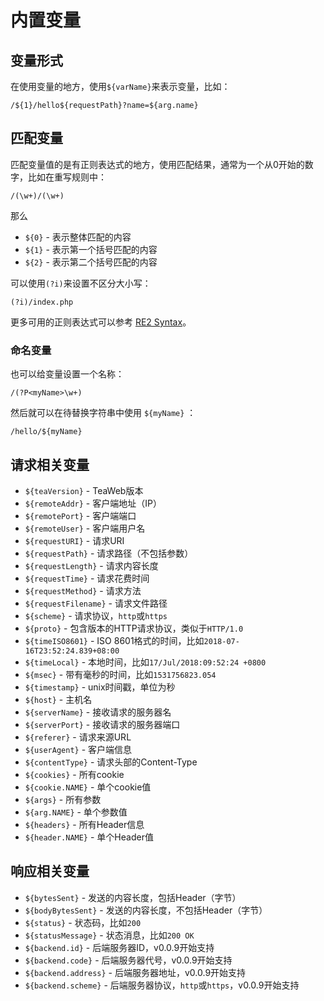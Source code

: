 # 内置变量
## 变量形式
在使用变量的地方，使用`${varName}`来表示变量，比如：
~~~
/${1}/hello${requestPath}?name=${arg.name}
~~~

## 匹配变量
匹配变量值的是有正则表达式的地方，使用匹配结果，通常为一个从0开始的数字，比如在重写规则中：
~~~
/(\w+)/(\w+)
~~~
那么
* `${0}` - 表示整体匹配的内容
* `${1}` - 表示第一个括号匹配的内容
* `${2}` - 表示第二个括号匹配的内容 

可以使用`(?i)`来设置不区分大小写：
~~~
(?i)/index.php
~~~

更多可用的正则表达式可以参考 [RE2 Syntax](https://github.com/google/re2/wiki/Syntax)。

### 命名变量
也可以给变量设置一个名称：
~~~
/(?P<myName>\w+)
~~~
然后就可以在待替换字符串中使用 `${myName}` ：
~~~
/hello/${myName}
~~~

## 请求相关变量
* `${teaVersion}` - TeaWeb版本
* `${remoteAddr}` - 客户端地址（IP）
* `${remotePort}` - 客户端端口
* `${remoteUser}` - 客户端用户名
* `${requestURI}` - 请求URI
* `${requestPath}` - 请求路径（不包括参数）
* `${requestLength}` - 请求内容长度
* `${requestTime}` - 请求花费时间
* `${requestMethod}` - 请求方法
* `${requestFilename}` - 请求文件路径
* `${scheme}` - 请求协议，`http`或`https`
* `${proto}` - 包含版本的HTTP请求协议，类似于`HTTP/1.0`
* `${timeISO8601}` - ISO 8601格式的时间，比如`2018-07-16T23:52:24.839+08:00`
* `${timeLocal}` - 本地时间，比如`17/Jul/2018:09:52:24 +0800`
* `${msec}` - 带有毫秒的时间，比如`1531756823.054`
* `${timestamp}` - unix时间戳，单位为秒
* `${host}` - 主机名
* `${serverName}` - 接收请求的服务器名
* `${serverPort}` - 接收请求的服务器端口
* `${referer}` - 请求来源URL
* `${userAgent}` - 客户端信息
* `${contentType}` - 请求头部的Content-Type
* `${cookies}` - 所有cookie
* `${cookie.NAME}` - 单个cookie值
* `${args}` - 所有参数
* `${arg.NAME}` - 单个参数值
* `${headers}` - 所有Header信息
* `${header.NAME}` - 单个Header值

## 响应相关变量
* `${bytesSent}` - 发送的内容长度，包括Header（字节）
* `${bodyBytesSent}` - 发送的内容长度，不包括Header（字节）
* `${status}` - 状态码，比如`200`
* `${statusMessage}` - 状态消息，比如`200 OK`
* `${backend.id}` - 后端服务器ID，v0.0.9开始支持
* `${backend.code}` - 后端服务器代号，v0.0.9开始支持
* `${backend.address}` - 后端服务器地址，v0.0.9开始支持
* `${backend.scheme}` - 后端服务器协议，`http`或`https`，v0.0.9开始支持
